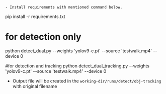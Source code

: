```
- Install requirements with mentioned command below.
```

pip install -r requirements.txt

# for detection only

python detect_dual.py --weights 'yolov9-c.pt' --source 'testwalk.mp4' --device 0

#for detection and tracking
python detect_dual_tracking.py --weights 'yolov9-c.pt' --source 'testwalk.mp4' --device 0

- Output file will be created in the `working-dir/runs/detect/obj-tracking` with original filename
